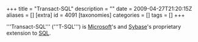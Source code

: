 +++
title = "Transact-SQL"
description = ""
date = 2009-04-27T21:20:15Z
aliases = []
[extra]
id = 4091
[taxonomies]
categories = []
tags = []
+++

'''Transact-SQL''' ('''T-SQL''') is [Microsoft](https://rosettacode.org/wiki/Microsoft)'s and [Sybase](https://rosettacode.org/wiki/Sybase)'s proprietary extension to [SQL](https://rosettacode.org/wiki/SQL).
